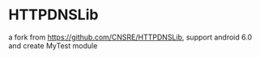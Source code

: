 # HTTPDNSLib
a fork from https://github.com/CNSRE/HTTPDNSLib, support android 6.0 and create MyTest module
